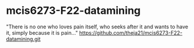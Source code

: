 # mcis6273-F22-datamining
"There is no one who loves pain itself, who seeks after it and wants to have it, simply because it is pain..."
https://github.com/theja21/mcis6273-F22-datamining.git
